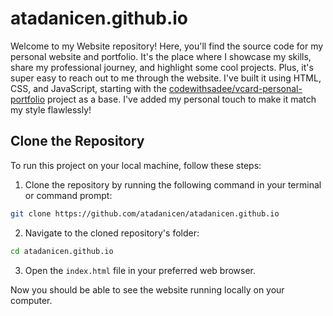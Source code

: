 # atadanicen.github.io

Welcome to my Website repository! Here, you'll find the source code for my personal website and portfolio. It's the place where I showcase my skills, share my professional journey, and highlight some cool projects. Plus, it's super easy to reach out to me through the website. I've built it using HTML, CSS, and JavaScript, starting with the [codewithsadee/vcard-personal-portfolio](https://github.com/codewithsadee/vcard-personal-portfolio) project as a base. I've added my personal touch to make it match my style flawlessly!

## Clone the Repository

To run this project on your local machine, follow these steps:

1. Clone the repository by running the following command in your terminal or command prompt:

```bash 
git clone https://github.com/atadanicen/atadanicen.github.io
```

2. Navigate to the cloned repository's folder:

```bash 
cd atadanicen.github.io
```

3. Open the `index.html` file in your preferred web browser.

Now you should be able to see the website running locally on your computer.
